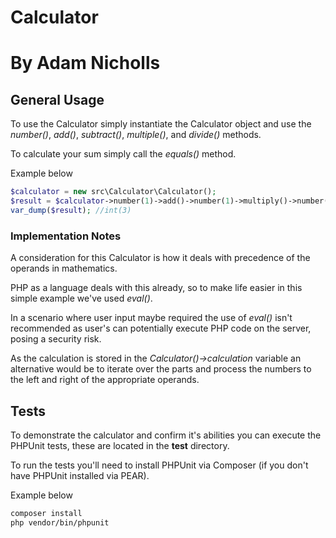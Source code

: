 # Calculator
# __By Adam Nicholls__

## General Usage

To use the Calculator simply instantiate the Calculator object and use the *number()*, *add()*, *subtract()*, *multiple()*, and *divide()* methods.

To calculate your sum simply call the *equals()* method.

Example below

```php
$calculator = new src\Calculator\Calculator();
$result = $calculator->number(1)->add()->number(1)->multiply()->number(3)->add()->number(3)->equals();
var_dump($result); //int(3)
```

### Implementation Notes

A consideration for this Calculator is how it deals with precedence of the operands in mathematics.

PHP as a language deals with this already, so to make life easier in this simple example we've used *eval()*.

In a scenario where user input maybe required the use of *eval()* isn't recommended as user's can potentially execute PHP code on the server, posing a security risk.

As the calculation is stored in the *Calculator()->calculation* variable an alternative would be to iterate over the parts and process the numbers to the left and right of the appropriate operands.


## Tests

To demonstrate the calculator and confirm it's abilities you can execute the PHPUnit tests, these are located in the __test__ directory.

To run the tests you'll need to install PHPUnit via Composer (if you don't have PHPUnit installed via PEAR).

Example below

```bash
composer install
php vendor/bin/phpunit
```

